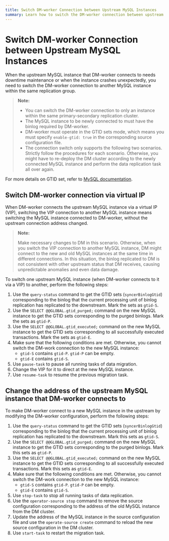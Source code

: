 ```yaml
---
title: Switch DM-worker Connection between Upstream MySQL Instances
summary: Learn how to switch the DM-worker connection between upstream MySQL instances.
---
```


# Switch DM-worker Connection between Upstream MySQL Instances

When the upstream MySQL instance that DM-worker connects to needs downtime maintenance or when the instance crashes unexpectedly, you need to switch the DM-worker connection to another MySQL instance within the same replication group.

> **Note:**
>
> - You can switch the DM-worker connection to only an instance within the same primary-secondary replication cluster.
> - The MySQL instance to be newly connected to must have the binlog required by DM-worker.
> - DM-worker must operate in the GTID sets mode, which means you must specify `enable-gtid: true` in the corresponding source configuration file.
> - The connection switch only supports the following two scenarios. Strictly follow the procedures for each scenario. Otherwise, you might have to re-deploy the DM cluster according to the newly connected MySQL instance and perform the data replication task all over again.

For more details on GTID set, refer to [MySQL documentation](https://dev.mysql.com/doc/refman/5.7/en/replication-gtids-concepts.html#replication-gtids-concepts-gtid-sets).

## Switch DM-worker connection via virtual IP

When DM-worker connects the upstream MySQL instance via a virtual IP (VIP), switching the VIP connection to another MySQL instance means switching the MySQL instance connected to DM-worker, without the upstream connection address changed.

> **Note:**
>
> Make necessary changes to DM in this scenario. Otherwise, when you switch the VIP connection to another MySQL instance, DM might connect to the new and old MySQL instances at the same time in different connections. In this situation, the binlog replicated to DM is not consistent with other upstream status that DM receives, causing unpredictable anomalies and even data damage.

To switch one upstream MySQL instance (when DM-worker connects to it via a VIP) to another, perform the following steps:

1. Use the `query-status` command to get the GTID sets (`syncerBinlogGtid`) corresponding to the binlog that the current processing unit of binlog replication has replicated to the downstream. Mark the sets as `gtid-S`.
2. Use the `SELECT @@GLOBAL.gtid_purged;` command on the new MySQL instance to get the GTID sets corresponding to the purged binlogs. Mark the sets as `gtid-P`.
3. Use the `SELECT @@GLOBAL.gtid_executed;` command on the new MySQL instance to get the GTID sets corresponding to all successfully executed transactions. Mark the sets as `gtid-E`.
4. Make sure that the following conditions are met. Otherwise, you cannot switch the DM-work connection to the new MySQL instance:
    - `gtid-S` contains `gtid-P`. `gtid-P` can be empty.
    - `gtid-E` contains `gtid-S`.
5. Use `pause-task` to pause all running tasks of data migration.
6. Change the VIP for it to direct at the new MySQL instance.
7. Use `resume-task` to resume the previous migration task.

## Change the address of the upstream MySQL instance that DM-worker connects to

To make DM-worker connect to a new MySQL instance in the upstream by modifying the DM-worker configuration, perform the following steps:

1. Use the `query-status` command to get the GTID sets (`syncerBinlogGtid`) corresponding to the binlog that the current processing unit of binlog replication has replicated to the downstream. Mark this sets as `gtid-S`.
2. Use the `SELECT @@GLOBAL.gtid_purged;` command on the new MySQL instance to get the GTID sets corresponding to the purged binlogs. Mark this sets as `gtid-P`.
3. Use the `SELECT @@GLOBAL.gtid_executed;` command on the new MySQL instance to get the GTID sets corresponding to all successfully executed transactions. Mark this sets as `gtid-E`.
4. Make sure that the following conditions are met. Otherwise, you cannot switch the DM-work connection to the new MySQL instance:
    - `gtid-S` contains `gtid-P`. `gtid-P` can be empty.
    - `gtid-E` contains `gtid-S`.
5. Use `stop-task` to stop all running tasks of data replication.
6. Use the `operator-source stop` command to remove the source configuration corresponding to the address of the old MySQL instance from the DM cluster.
7. Update the address of the MySQL instance in the source configuration file and use the `operate-source create` command to reload the new source configuration in the DM cluster.
8. Use `start-task` to restart the migration task.
